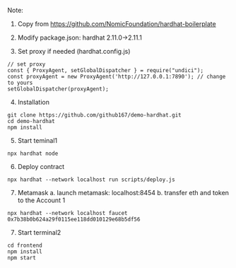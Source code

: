 Note:
1. Copy from https://github.com/NomicFoundation/hardhat-boilerplate
2. Modify package.json: hardhat 2.11.0->2.11.1
 
3. Set proxy if needed (hardhat.config.js)
``` 
// set proxy
const { ProxyAgent, setGlobalDispatcher } = require("undici");
const proxyAgent = new ProxyAgent('http://127.0.0.1:7890'); // change to yours
setGlobalDispatcher(proxyAgent);
```
4. Installation
```
git clone https://github.com/github167/demo-hardhat.git
cd demo-hardhat
npm install
```
5. Start teminal1
```'
npx hardhat node
```

6. Deploy contract
```
npx hardhat --network localhost run scripts/deploy.js
```

7. Metamask
a. launch metamask: localhost:8454
b. transfer eth and token to the Account 1
```
npx hardhat --network localhost faucet 0x7b38b0b624a29f0115ee118dd010129e68b5df56
```

7. Start terminal2
```
cd frontend
npm install
npm start
```
